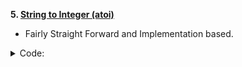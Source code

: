**5. [String to Integer (atoi)](https://leetcode.com/explore/interview/card/top-interview-questions-easy/127/strings/884/)**

- Fairly Straight Forward and Implementation based.

<details><summary>Code:</summary>

```cpp
class Solution {
public:
    int myAtoi(string s) {
         if(s.length() == 0){
            return 0;
        }
        int i = 0;

        while(s[i] == ' '){
            i++;
        }
        bool isPositive = true;
        if(s[i] == '-' || s[i] == '+'){
            isPositive = (s[i] == '+' ? true : false);
            i++;
        }
        if(s[i] - '0' < 0 || s[i] - '0' > 9){
            return 0;
        }
        int num = 0;

        while(s[i] >= '0' && s[i] <= '9'){
            if(num > INT_MAX/10 || (num == INT_MAX/10 && s[i] - '0' > 7)){
                return isPositive ? INT_MAX : INT_MIN;
            }

            num = num*10 + (s[i] - '0');
            i++;
       }
       return isPositive ? num : num * -1;
    }
};
```

</details>
